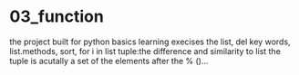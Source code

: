 # 03_function
the project built for python basics learning execises
the list, del key words, list.methods, sort, for i in list
tuple:the difference and similarity to list
the tuple is acutally a set of the elements after the % ()...
